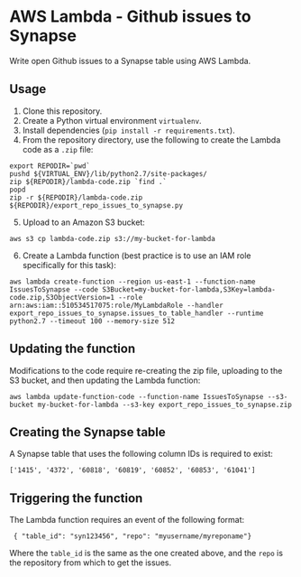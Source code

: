 # AWS Lambda - Github issues to Synapse
Write open Github issues to a Synapse table using AWS Lambda.

## Usage

1. Clone this repository.
2. Create a Python virtual environment `virtualenv`.
3. Install dependencies (`pip install -r requirements.txt`).
4. From the repository directory, use the following to create the Lambda code as a `.zip` file:

```
export REPODIR=`pwd`
pushd ${VIRTUAL_ENV}/lib/python2.7/site-packages/
zip ${REPODIR}/lambda-code.zip `find .`
popd
zip -r ${REPODIR}/lambda-code.zip ${REPODIR}/export_repo_issues_to_synapse.py
```

5. Upload to an Amazon S3 bucket:

```
aws s3 cp lambda-code.zip s3://my-bucket-for-lambda
```

6. Create a Lambda function (best practice is to use an IAM role specifically for this task):

```
aws lambda create-function --region us-east-1 --function-name IssuesToSynapse --code S3Bucket=my-bucket-for-lambda,S3Key=lambda-code.zip,S3ObjectVersion=1 --role arn:aws:iam::510534517075:role/MyLambdaRole --handler export_repo_issues_to_synapse.issues_to_table_handler --runtime python2.7 --timeout 100 --memory-size 512
```

## Updating the function

Modifications to the code require re-creating the zip file, uploading to the S3 bucket, and then updating the Lambda function:


```
aws lambda update-function-code --function-name IssuesToSynapse --s3-bucket my-bucket-for-lambda --s3-key export_repo_issues_to_synapse.zip
```

## Creating the Synapse table

A Synapse table that uses the following column IDs is required to exist:

```
['1415', '4372', '60818', '60819', '60852', '60853', '61041']
```

## Triggering the function

The Lambda function requires an event of the following format:

```
 { "table_id": "syn123456", "repo": "myusername/myreponame"}
```

Where the `table_id` is the same as the one created above, and the `repo` is the repository from which to get the issues.
